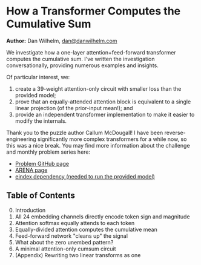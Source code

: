 # How a Transformer Computes the Cumulative Sum
**Author:** Dan Wilhelm, dan@danwilhelm.com

We investigate how a one-layer attention+feed-forward transformer computes the cumulative sum. I've written the investigation conversationally, providing numerous examples and insights.

Of particular interest, we:
1. create a 39-weight attention-only circuit with smaller loss than the provided model;
2. prove that an equally-attended attention block is equivalent to a single linear projection (of the prior-input mean!); and
3. provide an independent transformer implementation to make it easier to modify the internals.


Thank you to the puzzle author Callum McDougall! I have been reverse-engineering significantly more complex transformers for a while now, so this was a nice break. You may find more information about the challenge and monthly problem series here: 
- [Problem GitHub page](https://github.com/callummcdougall/ARENA_2.0/tree/main/chapter1_transformers/exercises/monthly_algorithmic_problems/november23_cumsum)
- [ARENA page](https://arena-ch1-transformers.streamlit.app/Monthly_Algorithmic_Problems)
- [eindex dependency (needed to run the provided model)](https://github.com/callummcdougall/eindex/tree/main)


## Table of Contents
0. Introduction
1. All 24 embedding channels directly encode token sign and magnitude
2. Attention softmax equally attends to each token
3. Equally-divided attention computes the cumulative mean
4. Feed-forward network "cleans up" the signal
5. What about the zero unembed pattern?
6. A minimal attention-only cumsum circuit
7. (Appendix) Rewriting two linear transforms as one